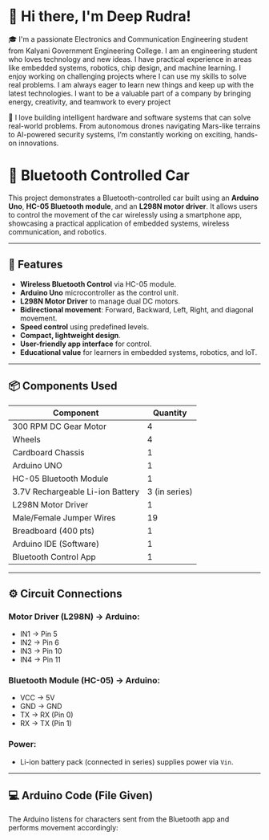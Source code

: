 # 👋 Hi there, I'm Deep Rudra!
       
🎓 I'm a passionate Electronics and Communication Engineering student from Kalyani Government Engineering College.
I am an engineering student who loves technology and new ideas. I have practical experience in areas like embedded systems, robotics, chip design, and machine learning. I enjoy working on challenging projects where I can use my skills to solve real problems. I am always eager to learn new things and keep up with the latest technologies. I want to be a valuable part of a company by bringing energy, creativity, and teamwork to every project

🔧 I love building intelligent hardware and software systems that can solve real-world problems. From autonomous drones navigating Mars-like terrains to AI-powered security systems, I’m constantly working on exciting, hands-on innovations.

# 🚗 Bluetooth Controlled Car

This project demonstrates a Bluetooth-controlled car built using an **Arduino Uno**, **HC-05 Bluetooth module**, and an **L298N motor driver**. It allows users to control the movement of the car wirelessly using a smartphone app, showcasing a practical application of embedded systems, wireless communication, and robotics.

---

## 🔧 Features

- **Wireless Bluetooth Control** via HC-05 module.
- **Arduino Uno** microcontroller as the control unit.
- **L298N Motor Driver** to manage dual DC motors.
- **Bidirectional movement**: Forward, Backward, Left, Right, and diagonal movement.
- **Speed control** using predefined levels.
- **Compact, lightweight design**.
- **User-friendly app interface** for control.
- **Educational value** for learners in embedded systems, robotics, and IoT.

---

## 📦 Components Used

| Component                   | Quantity |
|----------------------------|----------|
| 300 RPM DC Gear Motor      | 4        |
| Wheels                     | 4        |
| Cardboard Chassis          | 1        |
| Arduino UNO                | 1        |
| HC-05 Bluetooth Module     | 1        |
| 3.7V Rechargeable Li-ion Battery | 3 (in series) |
| L298N Motor Driver         | 1        |
| Male/Female Jumper Wires   | 19       |
| Breadboard (400 pts)       | 1        |
| Arduino IDE (Software)     | 1        |
| Bluetooth Control App      | 1        |

---

## ⚙️ Circuit Connections

### Motor Driver (L298N) → Arduino:
- IN1 → Pin 5  
- IN2 → Pin 6  
- IN3 → Pin 10  
- IN4 → Pin 11

### Bluetooth Module (HC-05) → Arduino:
- VCC → 5V  
- GND → GND  
- TX → RX (Pin 0)  
- RX → TX (Pin 1)

### Power:
- Li-ion battery pack (connected in series) supplies power via `Vin`.

---

## 💻 Arduino Code (File Given)

The Arduino listens for characters sent from the Bluetooth app and performs movement accordingly:


